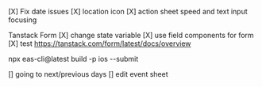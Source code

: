 [X] Fix date issues
[X] location icon
[X] action sheet speed and text input focusing

Tanstack Form
[X] change state variable
[X] use field components for form
[X] test
https://tanstack.com/form/latest/docs/overview

npx eas-cli@latest build -p ios --submit

[] going to next/previous days
[] edit event sheet

